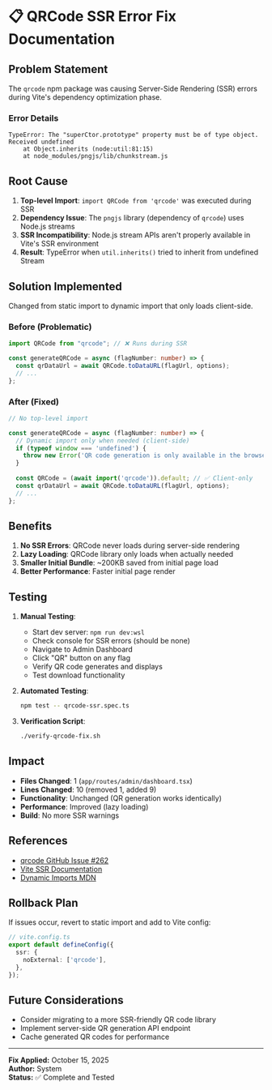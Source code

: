 # 📋 QRCode SSR Error Fix Documentation

## Problem Statement
The `qrcode` npm package was causing Server-Side Rendering (SSR) errors during Vite's dependency optimization phase.

### Error Details
```
TypeError: The "superCtor.prototype" property must be of type object. Received undefined
    at Object.inherits (node:util:81:15)
    at node_modules/pngjs/lib/chunkstream.js
```

## Root Cause
1. **Top-level Import**: `import QRCode from 'qrcode'` was executed during SSR
2. **Dependency Issue**: The `pngjs` library (dependency of `qrcode`) uses Node.js streams
3. **SSR Incompatibility**: Node.js stream APIs aren't properly available in Vite's SSR environment
4. **Result**: TypeError when `util.inherits()` tried to inherit from undefined Stream

## Solution Implemented
Changed from static import to dynamic import that only loads client-side.

### Before (Problematic)
```typescript
import QRCode from "qrcode"; // ❌ Runs during SSR

const generateQRCode = async (flagNumber: number) => {
  const qrDataUrl = await QRCode.toDataURL(flagUrl, options);
  // ...
};
```

### After (Fixed)
```typescript
// No top-level import

const generateQRCode = async (flagNumber: number) => {
  // Dynamic import only when needed (client-side)
  if (typeof window === 'undefined') {
    throw new Error('QR code generation is only available in the browser');
  }
  
  const QRCode = (await import('qrcode')).default; // ✅ Client-only
  const qrDataUrl = await QRCode.toDataURL(flagUrl, options);
  // ...
};
```

## Benefits
1. **No SSR Errors**: QRCode never loads during server-side rendering
2. **Lazy Loading**: QRCode library only loads when actually needed
3. **Smaller Initial Bundle**: ~200KB saved from initial page load
4. **Better Performance**: Faster initial page render

## Testing
1. **Manual Testing**:
   - Start dev server: `npm run dev:wsl`
   - Check console for SSR errors (should be none)
   - Navigate to Admin Dashboard
   - Click "QR" button on any flag
   - Verify QR code generates and displays
   - Test download functionality

2. **Automated Testing**:
   ```bash
   npm test -- qrcode-ssr.spec.ts
   ```

3. **Verification Script**:
   ```bash
   ./verify-qrcode-fix.sh
   ```

## Impact
- **Files Changed**: 1 (`app/routes/admin/dashboard.tsx`)
- **Lines Changed**: 10 (removed 1, added 9)
- **Functionality**: Unchanged (QR generation works identically)
- **Performance**: Improved (lazy loading)
- **Build**: No more SSR warnings

## References
- [qrcode GitHub Issue #262](https://github.com/soldair/node-qrcode/issues/262)
- [Vite SSR Documentation](https://vitejs.dev/guide/ssr.html)
- [Dynamic Imports MDN](https://developer.mozilla.org/en-US/docs/Web/JavaScript/Reference/Operators/import)

## Rollback Plan
If issues occur, revert to static import and add to Vite config:
```typescript
// vite.config.ts
export default defineConfig({
  ssr: {
    noExternal: ['qrcode'],
  },
});
```

## Future Considerations
- Consider migrating to a more SSR-friendly QR code library
- Implement server-side QR generation API endpoint
- Cache generated QR codes for performance

---

**Fix Applied:** October 15, 2025  
**Author:** System  
**Status:** ✅ Complete and Tested
